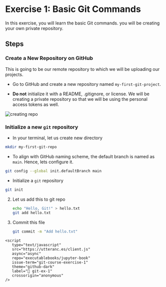 # Exercise 1: Basic Git Commands

In this exercise, you will learn the basic Git commands. you will be creating your own private repository. 

## Steps

### Create a New Repository on GitHub
This is going to be our remote repository to which we will be uploading our projects.
* Go to GitHub and create a new repository named `my-first-git-project`.

* **Do not** initialize it with a README, .gitignore, or license. We will be creating a private repository so that we will be using the personal access tokens as well.

![creating repo](../../images/intro-to-git/create-repo.png)

### Initialize a new `git` repository

* In your terminal, let us create new directory 
```bash 
mkdir my-first-git-repo
```
* To align with GitHub naming scheme, the default branch is named as `main`. Hence, lets configure it. 
```bash
git config --global init.defaultBranch main
```
* Initialize a `git` repository
```bash
git init
```

2. Let us add this to git repo
   ```bash
   echo "Hello, Git!" > hello.txt
   git add hello.txt
   ```
3. Commit this file 
   ```bash
   git commit -m "Add hello.txt"
   ```

```{raw} html
<script
   type="text/javascript"
   src="https://utteranc.es/client.js"
   async="async"
   repo="executablebooks/jupyter-book"
   issue-term="git-course-exercise-1"
   theme="github-dark"
   label="💬 git-ex-1"
   crossorigin="anonymous"
/>
```
